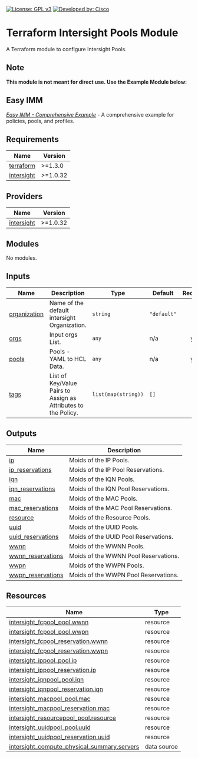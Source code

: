 <!-- BEGIN_TF_DOCS -->
[![License: GPL v3](https://img.shields.io/badge/License-GPLv3-blue.svg)](https://www.gnu.org/licenses/gpl-3.0)
[![Developed by: Cisco](https://img.shields.io/badge/Developed%20by-Cisco-blue)](https://developer.cisco.com)

# Terraform Intersight Pools Module

A Terraform module to configure Intersight Pools.

## Note
**This module is not meant for direct use.  Use the Example Module below:**

## Easy IMM

[*Easy IMM - Comprehensive Example*](https://github.com/terraform-cisco-modules/easy-imm-comprehensive-example) - A comprehensive example for policies, pools, and profiles.

## Requirements

| Name | Version |
|------|---------|
| <a name="requirement_terraform"></a> [terraform](#requirement\_terraform) | >=1.3.0 |
| <a name="requirement_intersight"></a> [intersight](#requirement\_intersight) | >=1.0.32 |
## Providers

| Name | Version |
|------|---------|
| <a name="provider_intersight"></a> [intersight](#provider\_intersight) | >=1.0.32 |
## Modules

No modules.
## Inputs

| Name | Description | Type | Default | Required |
|------|-------------|------|---------|:--------:|
| <a name="input_organization"></a> [organization](#input\_organization) | Name of the default intersight Organization. | `string` | `"default"` | no |
| <a name="input_orgs"></a> [orgs](#input\_orgs) | Input orgs List. | `any` | n/a | yes |
| <a name="input_pools"></a> [pools](#input\_pools) | Pools - YAML to HCL Data. | `any` | n/a | yes |
| <a name="input_tags"></a> [tags](#input\_tags) | List of Key/Value Pairs to Assign as Attributes to the Policy. | `list(map(string))` | `[]` | no |
## Outputs

| Name | Description |
|------|-------------|
| <a name="output_ip"></a> [ip](#output\_ip) | Moids of the IP Pools. |
| <a name="output_ip_reservations"></a> [ip\_reservations](#output\_ip\_reservations) | Moids of the IP Pool Reservations. |
| <a name="output_iqn"></a> [iqn](#output\_iqn) | Moids of the IQN Pools. |
| <a name="output_iqn_reservations"></a> [iqn\_reservations](#output\_iqn\_reservations) | Moids of the IQN Pool Reservations. |
| <a name="output_mac"></a> [mac](#output\_mac) | Moids of the MAC Pools. |
| <a name="output_mac_reservations"></a> [mac\_reservations](#output\_mac\_reservations) | Moids of the MAC Pool Reservations. |
| <a name="output_resource"></a> [resource](#output\_resource) | Moids of the Resource Pools. |
| <a name="output_uuid"></a> [uuid](#output\_uuid) | Moids of the UUID Pools. |
| <a name="output_uuid_reservations"></a> [uuid\_reservations](#output\_uuid\_reservations) | Moids of the UUID Pool Reservations. |
| <a name="output_wwnn"></a> [wwnn](#output\_wwnn) | Moids of the WWNN Pools. |
| <a name="output_wwnn_reservations"></a> [wwnn\_reservations](#output\_wwnn\_reservations) | Moids of the WWNN Pool Reservations. |
| <a name="output_wwpn"></a> [wwpn](#output\_wwpn) | Moids of the WWPN Pools. |
| <a name="output_wwpn_reservations"></a> [wwpn\_reservations](#output\_wwpn\_reservations) | Moids of the WWPN Pool Reservations. |
## Resources

| Name | Type |
|------|------|
| [intersight_fcpool_pool.wwnn](https://registry.terraform.io/providers/CiscoDevNet/intersight/latest/docs/resources/fcpool_pool) | resource |
| [intersight_fcpool_pool.wwpn](https://registry.terraform.io/providers/CiscoDevNet/intersight/latest/docs/resources/fcpool_pool) | resource |
| [intersight_fcpool_reservation.wwnn](https://registry.terraform.io/providers/CiscoDevNet/intersight/latest/docs/resources/fcpool_reservation) | resource |
| [intersight_fcpool_reservation.wwpn](https://registry.terraform.io/providers/CiscoDevNet/intersight/latest/docs/resources/fcpool_reservation) | resource |
| [intersight_ippool_pool.ip](https://registry.terraform.io/providers/CiscoDevNet/intersight/latest/docs/resources/ippool_pool) | resource |
| [intersight_ippool_reservation.ip](https://registry.terraform.io/providers/CiscoDevNet/intersight/latest/docs/resources/ippool_reservation) | resource |
| [intersight_iqnpool_pool.iqn](https://registry.terraform.io/providers/CiscoDevNet/intersight/latest/docs/resources/iqnpool_pool) | resource |
| [intersight_iqnpool_reservation.iqn](https://registry.terraform.io/providers/CiscoDevNet/intersight/latest/docs/resources/iqnpool_reservation) | resource |
| [intersight_macpool_pool.mac](https://registry.terraform.io/providers/CiscoDevNet/intersight/latest/docs/resources/macpool_pool) | resource |
| [intersight_macpool_reservation.mac](https://registry.terraform.io/providers/CiscoDevNet/intersight/latest/docs/resources/macpool_reservation) | resource |
| [intersight_resourcepool_pool.resource](https://registry.terraform.io/providers/CiscoDevNet/intersight/latest/docs/resources/resourcepool_pool) | resource |
| [intersight_uuidpool_pool.uuid](https://registry.terraform.io/providers/CiscoDevNet/intersight/latest/docs/resources/uuidpool_pool) | resource |
| [intersight_uuidpool_reservation.uuid](https://registry.terraform.io/providers/CiscoDevNet/intersight/latest/docs/resources/uuidpool_reservation) | resource |
| [intersight_compute_physical_summary.servers](https://registry.terraform.io/providers/CiscoDevNet/intersight/latest/docs/data-sources/compute_physical_summary) | data source |
<!-- END_TF_DOCS -->